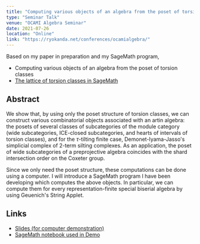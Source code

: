 ```yaml
---
title: "Computing various objects of an algebra from the poset of torsion classes"
type: "Seminar Talk"
venue: "OCAMI Algebra Seminar"
date: 2021-07-26
location: "Online"
link: "https://ryokanda.net/conferences/ocamialgebra/"
---
```


Based on my paper in preparation and my SageMath program,
- Computing various objects of an algebra from the poset of torsion classes
- [The lattice of torsion classes in SageMath](/codes/)

## Abstract
We show that, by using only the poset structure of torsion classes, we can construct various combinatorial objects associated with an artin algebra: the posets of several classes of subcategories of the module category (wide subcategories, ICE-closed subcategories, and hearts of intervals of torsion classes), and for the $\tau$-tilting finite case, Demonet-Iyama-Jasso's simplicial complex of 2-term silting complexes. As an application, the poset of wide subcategories of a preprojective algebra coincides with the shard intersection order on the Coxeter group.

Since we only need the poset structure, these computations can be done using a computer. I will introduce a SageMath program I have been developing which computes the above objects. In particular, we can compute them for every representation-finite special biserial algebra by using Geuenich's String Applet.

## Links

- [Slides (for computer demonstration)](/files/OCAMI0726.pdf)
- [SageMath notebook used in Demo](/files/OCAMI_Demo.ipynb)
